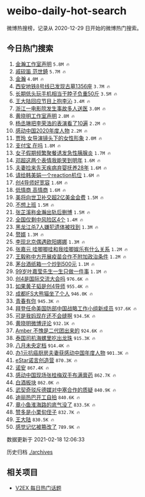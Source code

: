 # weibo-daily-hot-search

微博热搜榜，记录从 2020-12-29 日开始的微博热门搜索。

## 今日热门搜索

<!-- BEGIN -->

1. [金瀚工作室声明](https://s.weibo.com/weibo?q=%E9%87%91%E7%80%9A%E5%B7%A5%E4%BD%9C%E5%AE%A4%E5%A3%B0%E6%98%8E&Refer=top) `5.8M 🔥`
1. [戚砚笛 范世錡](https://s.weibo.com/weibo?q=%E6%88%9A%E7%A0%9A%E7%AC%9B%20%E8%8C%83%E4%B8%96%E9%8C%A1&Refer=top) `5.7M 🔥`
1. [金瀚](https://s.weibo.com/weibo?q=%E9%87%91%E7%80%9A&Refer=top) `4.0M 🔥`
1. [西安地铁8号线已发现古墓1356座](https://s.weibo.com/weibo?q=%23%E8%A5%BF%E5%AE%89%E5%9C%B0%E9%93%818%E5%8F%B7%E7%BA%BF%E5%B7%B2%E5%8F%91%E7%8E%B0%E5%8F%A4%E5%A2%931356%E5%BA%A7%23&Refer=top) `3.7M 🔥`
1. [长期低头玩手机相当于脖子负重50斤](https://s.weibo.com/weibo?q=%23%E9%95%BF%E6%9C%9F%E4%BD%8E%E5%A4%B4%E7%8E%A9%E6%89%8B%E6%9C%BA%E7%9B%B8%E5%BD%93%E4%BA%8E%E8%84%96%E5%AD%90%E8%B4%9F%E9%87%8D50%E6%96%A4%23&Refer=top) `3.5M 🔥`
1. [王大陆回应节目上抱李沁](https://s.weibo.com/weibo?q=%E7%8E%8B%E5%A4%A7%E9%99%86%E5%9B%9E%E5%BA%94%E8%8A%82%E7%9B%AE%E4%B8%8A%E6%8A%B1%E6%9D%8E%E6%B2%81&Refer=top) `3.4M 🔥`
1. [浙江一电影院发生事故多人送医](https://s.weibo.com/weibo?q=%E6%B5%99%E6%B1%9F%E4%B8%80%E7%94%B5%E5%BD%B1%E9%99%A2%E5%8F%91%E7%94%9F%E4%BA%8B%E6%95%85%E5%A4%9A%E4%BA%BA%E9%80%81%E5%8C%BB&Refer=top) `3.0M 🔥`
1. [黄晓明工作室声明](https://s.weibo.com/weibo?q=%23%E9%BB%84%E6%99%93%E6%98%8E%E5%B7%A5%E4%BD%9C%E5%AE%A4%E5%A3%B0%E6%98%8E%23&Refer=top) `2.8M 🔥`
1. [杨丞琳把李荣浩的表演看了10遍](https://s.weibo.com/weibo?q=%23%E6%9D%A8%E4%B8%9E%E7%90%B3%E6%8A%8A%E6%9D%8E%E8%8D%A3%E6%B5%A9%E7%9A%84%E8%A1%A8%E6%BC%94%E7%9C%8B%E4%BA%8610%E9%81%8D%23&Refer=top) `2.2M 🔥`
1. [感动中国2020年度人物](https://s.weibo.com/weibo?q=%23%E6%84%9F%E5%8A%A8%E4%B8%AD%E5%9B%BD2020%E5%B9%B4%E5%BA%A6%E4%BA%BA%E7%89%A9%23&Refer=top) `2.2M 🔥`
1. [贾玲 女导演镜头下的女性形象](https://s.weibo.com/weibo?q=%E8%B4%BE%E7%8E%B2%20%E5%A5%B3%E5%AF%BC%E6%BC%94%E9%95%9C%E5%A4%B4%E4%B8%8B%E7%9A%84%E5%A5%B3%E6%80%A7%E5%BD%A2%E8%B1%A1&Refer=top) `2.0M 🔥`
1. [支付宝 在吗](https://s.weibo.com/weibo?q=%E6%94%AF%E4%BB%98%E5%AE%9D%20%E5%9C%A8%E5%90%97&Refer=top) `1.8M 🔥`
1. [女子假期频繁聚餐诱发急性胰腺炎](https://s.weibo.com/weibo?q=%23%E5%A5%B3%E5%AD%90%E5%81%87%E6%9C%9F%E9%A2%91%E7%B9%81%E8%81%9A%E9%A4%90%E8%AF%B1%E5%8F%91%E6%80%A5%E6%80%A7%E8%83%B0%E8%85%BA%E7%82%8E%23&Refer=top) `1.7M 🔥`
1. [邓超这两个表情我能笑到明年](https://s.weibo.com/weibo?q=%23%E9%82%93%E8%B6%85%E8%BF%99%E4%B8%A4%E4%B8%AA%E8%A1%A8%E6%83%85%E6%88%91%E8%83%BD%E7%AC%91%E5%88%B0%E6%98%8E%E5%B9%B4%23&Refer=top) `1.6M 🔥`
1. [夫妻捡来先天疾病弃婴抚养28年](https://s.weibo.com/weibo?q=%E5%A4%AB%E5%A6%BB%E6%8D%A1%E6%9D%A5%E5%85%88%E5%A4%A9%E7%96%BE%E7%97%85%E5%BC%83%E5%A9%B4%E6%8A%9A%E5%85%BB28%E5%B9%B4&Refer=top) `1.6M 🔥`
1. [请给韩美娟一个reaction机位](https://s.weibo.com/weibo?q=%23%E8%AF%B7%E7%BB%99%E9%9F%A9%E7%BE%8E%E5%A8%9F%E4%B8%80%E4%B8%AAreaction%E6%9C%BA%E4%BD%8D%23&Refer=top) `1.6M 🔥`
1. [创4导师好宽容](https://s.weibo.com/weibo?q=%23%E5%88%9B4%E5%AF%BC%E5%B8%88%E5%A5%BD%E5%AE%BD%E5%AE%B9%23&Refer=top) `1.6M 🔥`
1. [低情商 高情商](https://s.weibo.com/weibo?q=%E4%BD%8E%E6%83%85%E5%95%86%20%E9%AB%98%E6%83%85%E5%95%86&Refer=top) `1.6M 🔥`
1. [美将向世卫补交超2亿美金会费](https://s.weibo.com/weibo?q=%23%E7%BE%8E%E5%B0%86%E5%90%91%E4%B8%96%E5%8D%AB%E8%A1%A5%E4%BA%A4%E8%B6%852%E4%BA%BF%E7%BE%8E%E9%87%91%E4%BC%9A%E8%B4%B9%23&Refer=top) `1.5M 🔥`
1. [不想上班](https://s.weibo.com/weibo?q=%23%E4%B8%8D%E6%83%B3%E4%B8%8A%E7%8F%AD%23&Refer=top) `1.5M 🔥`
1. [张芷溪称金瀚出轨后删博](https://s.weibo.com/weibo?q=%23%E5%BC%A0%E8%8A%B7%E6%BA%AA%E7%A7%B0%E9%87%91%E7%80%9A%E5%87%BA%E8%BD%A8%E5%90%8E%E5%88%A0%E5%8D%9A%23&Refer=top) `1.5M 🔥`
1. [全国仅剩中风险区4个](https://s.weibo.com/weibo?q=%23%E5%85%A8%E5%9B%BD%E4%BB%85%E5%89%A9%E4%B8%AD%E9%A3%8E%E9%99%A9%E5%8C%BA4%E4%B8%AA%23&Refer=top) `1.4M 🔥`
1. [黑龙江杀7人嫌犯遗体被找到](https://s.weibo.com/weibo?q=%E9%BB%91%E9%BE%99%E6%B1%9F%E6%9D%807%E4%BA%BA%E5%AB%8C%E7%8A%AF%E9%81%97%E4%BD%93%E8%A2%AB%E6%89%BE%E5%88%B0&Refer=top) `1.3M 🔥`
1. [赘婿](https://s.weibo.com/weibo?q=%E8%B5%98%E5%A9%BF&Refer=top) `1.3M 🔥`
1. [李现北京偶遇欧阳娜娜](https://s.weibo.com/weibo?q=%23%E6%9D%8E%E7%8E%B0%E5%8C%97%E4%BA%AC%E5%81%B6%E9%81%87%E6%AC%A7%E9%98%B3%E5%A8%9C%E5%A8%9C%23&Refer=top) `1.3M 🔥`
1. [张嘉元 哇唧唧哇和我哇唧娱乐有什么关系](https://s.weibo.com/weibo?q=%E5%BC%A0%E5%98%89%E5%85%83%20%E5%93%87%E5%94%A7%E5%94%A7%E5%93%87%E5%92%8C%E6%88%91%E5%93%87%E5%94%A7%E5%A8%B1%E4%B9%90%E6%9C%89%E4%BB%80%E4%B9%88%E5%85%B3%E7%B3%BB&Refer=top) `1.2M 🔥`
1. [王毅称中方开展疫苗合作不附加政治条件](https://s.weibo.com/weibo?q=%23%E7%8E%8B%E6%AF%85%E7%A7%B0%E4%B8%AD%E6%96%B9%E5%BC%80%E5%B1%95%E7%96%AB%E8%8B%97%E5%90%88%E4%BD%9C%E4%B8%8D%E9%99%84%E5%8A%A0%E6%94%BF%E6%B2%BB%E6%9D%A1%E4%BB%B6%23&Refer=top) `1.2M 🔥`
1. [茅台酒纸箱一个炒到500元](https://s.weibo.com/weibo?q=%23%E8%8C%85%E5%8F%B0%E9%85%92%E7%BA%B8%E7%AE%B1%E4%B8%80%E4%B8%AA%E7%82%92%E5%88%B0500%E5%85%83%23&Refer=top) `1.1M 🔥`
1. [99岁叶嘉莹先生一生只做一件事](https://s.weibo.com/weibo?q=%2399%E5%B2%81%E5%8F%B6%E5%98%89%E8%8E%B9%E5%85%88%E7%94%9F%E4%B8%80%E7%94%9F%E5%8F%AA%E5%81%9A%E4%B8%80%E4%BB%B6%E4%BA%8B%23&Refer=top) `1.1M 🔥`
1. [创4是国际交流大会吗](https://s.weibo.com/weibo?q=%23%E5%88%9B4%E6%98%AF%E5%9B%BD%E9%99%85%E4%BA%A4%E6%B5%81%E5%A4%A7%E4%BC%9A%E5%90%97%23&Refer=top) `976.6K 🔥`
1. [如果黄子韬是创4导师](https://s.weibo.com/weibo?q=%23%E5%A6%82%E6%9E%9C%E9%BB%84%E5%AD%90%E9%9F%AC%E6%98%AF%E5%88%9B4%E5%AF%BC%E5%B8%88%23&Refer=top) `955.4K 🔥`
1. [成都IFS大熊猫坐了个人](https://s.weibo.com/weibo?q=%E6%88%90%E9%83%BDIFS%E5%A4%A7%E7%86%8A%E7%8C%AB%E5%9D%90%E4%BA%86%E4%B8%AA%E4%BA%BA&Refer=top) `946.0K 🔥`
1. [青春有你](https://s.weibo.com/weibo?q=%E9%9D%92%E6%98%A5%E6%9C%89%E4%BD%A0&Refer=top) `945.3K 🔥`
1. [拜登任命美国防部中国战略工作小组新成员](https://s.weibo.com/weibo?q=%E6%8B%9C%E7%99%BB%E4%BB%BB%E5%91%BD%E7%BE%8E%E5%9B%BD%E9%98%B2%E9%83%A8%E4%B8%AD%E5%9B%BD%E6%88%98%E7%95%A5%E5%B7%A5%E4%BD%9C%E5%B0%8F%E7%BB%84%E6%96%B0%E6%88%90%E5%91%98&Refer=top) `937.6K 🔥`
1. [可是我妈现在还不会缝啊](https://s.weibo.com/weibo?q=%23%E5%8F%AF%E6%98%AF%E6%88%91%E5%A6%88%E7%8E%B0%E5%9C%A8%E8%BF%98%E4%B8%8D%E4%BC%9A%E7%BC%9D%E5%95%8A%23&Refer=top) `934.5K 🔥`
1. [黄晓明微博评论](https://s.weibo.com/weibo?q=%23%E9%BB%84%E6%99%93%E6%98%8E%E5%BE%AE%E5%8D%9A%E8%AF%84%E8%AE%BA%23&Refer=top) `932.1K 🔥`
1. [Amber 不愧是二代团出来的](https://s.weibo.com/weibo?q=Amber%20%E4%B8%8D%E6%84%A7%E6%98%AF%E4%BA%8C%E4%BB%A3%E5%9B%A2%E5%87%BA%E6%9D%A5%E7%9A%84&Refer=top) `924.6K 🔥`
1. [泰国司机海螺里吃出龙珠](https://s.weibo.com/weibo?q=%23%E6%B3%B0%E5%9B%BD%E5%8F%B8%E6%9C%BA%E6%B5%B7%E8%9E%BA%E9%87%8C%E5%90%83%E5%87%BA%E9%BE%99%E7%8F%A0%23&Refer=top) `915.3K 🔥`
1. [八月未央定档](https://s.weibo.com/weibo?q=%E5%85%AB%E6%9C%88%E6%9C%AA%E5%A4%AE%E5%AE%9A%E6%A1%A3&Refer=top) `914.4K 🔥`
1. [办1元抗癌厨房夫妻获感动中国年度人物](https://s.weibo.com/weibo?q=%23%E5%8A%9E1%E5%85%83%E6%8A%97%E7%99%8C%E5%8E%A8%E6%88%BF%E5%A4%AB%E5%A6%BB%E8%8E%B7%E6%84%9F%E5%8A%A8%E4%B8%AD%E5%9B%BD%E5%B9%B4%E5%BA%A6%E4%BA%BA%E7%89%A9%23&Refer=top) `901.3K 🔥`
1. [eStar诺言创造营](https://s.weibo.com/weibo?q=%23eStar%E8%AF%BA%E8%A8%80%E5%88%9B%E9%80%A0%E8%90%A5%23&Refer=top) `870.3K 🔥`
1. [诺安](https://s.weibo.com/weibo?q=%E8%AF%BA%E5%AE%89&Refer=top) `867.4K 🔥`
1. [感动中国现场张桂梅双手布满膏药](https://s.weibo.com/weibo?q=%23%E6%84%9F%E5%8A%A8%E4%B8%AD%E5%9B%BD%E7%8E%B0%E5%9C%BA%E5%BC%A0%E6%A1%82%E6%A2%85%E5%8F%8C%E6%89%8B%E5%B8%83%E6%BB%A1%E8%86%8F%E8%8D%AF%23&Refer=top) `862.7K 🔥`
1. [白酒板块](https://s.weibo.com/weibo?q=%E7%99%BD%E9%85%92%E6%9D%BF%E5%9D%97&Refer=top) `862.0K 🔥`
1. [武契奇驳斥德媒对中塞合作的质疑](https://s.weibo.com/weibo?q=%23%E6%AD%A6%E5%A5%91%E5%A5%87%E9%A9%B3%E6%96%A5%E5%BE%B7%E5%AA%92%E5%AF%B9%E4%B8%AD%E5%A1%9E%E5%90%88%E4%BD%9C%E7%9A%84%E8%B4%A8%E7%96%91%23&Refer=top) `840.9K 🔥`
1. [迪丽热巴开工自拍](https://s.weibo.com/weibo?q=%23%E8%BF%AA%E4%B8%BD%E7%83%AD%E5%B7%B4%E5%BC%80%E5%B7%A5%E8%87%AA%E6%8B%8D%23&Refer=top) `840.6K 🔥`
1. [章小鱼淮海路的底气没了](https://s.weibo.com/weibo?q=%23%E7%AB%A0%E5%B0%8F%E9%B1%BC%E6%B7%AE%E6%B5%B7%E8%B7%AF%E7%9A%84%E5%BA%95%E6%B0%94%E6%B2%A1%E4%BA%86%23&Refer=top) `833.5K 🔥`
1. [赞多是小栗旬侄子](https://s.weibo.com/weibo?q=%23%E8%B5%9E%E5%A4%9A%E6%98%AF%E5%B0%8F%E6%A0%97%E6%97%AC%E4%BE%84%E5%AD%90%23&Refer=top) `832.7K 🔥`
1. [王大陆](https://s.weibo.com/weibo?q=%E7%8E%8B%E5%A4%A7%E9%99%86&Refer=top) `830.5K 🔥`
1. [感觉记忆被篡改了](https://s.weibo.com/weibo?q=%23%E6%84%9F%E8%A7%89%E8%AE%B0%E5%BF%86%E8%A2%AB%E7%AF%A1%E6%94%B9%E4%BA%86%23&Refer=top) `789.9K 🔥`

数据更新于 2021-02-18 12:06:33

<!-- END -->

历史归档 [./archives](./archives)

## 相关项目

- [V2EX 每日热门话题](https://github.com/realLeonardo/v2ex-daily-hot-topic)

